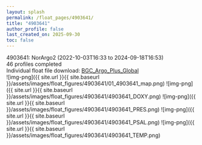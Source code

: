 ```yaml
---
layout: splash
permalink: /float_pages/4903641/
title: "4903641"
author_profile: false
last_created_on: 2025-09-30
toc: false
---
```

 
4903641: NorArgo2 (2022-10-03T16:33 to 2024-09-18T16:53)\
46 profiles completed\
Individual float file download: [BGC_Argo_Plus_Global](https://ftp.soest.hawaii.edu/bgc_argo_plus/Individual_Floats/outliers_removed/4903641_Sprof_processed.nc)\
![img-png]({{ site.url }}{{ site.baseurl }}/assets/images/float_figures/4903641/01_4903641_map.png)
![img-png]({{ site.url }}{{ site.baseurl }}/assets/images/float_figures/4903641/4903641_DOXY.png)
![img-png]({{ site.url }}{{ site.baseurl }}/assets/images/float_figures/4903641/4903641_PRES.png)
![img-png]({{ site.url }}{{ site.baseurl }}/assets/images/float_figures/4903641/4903641_PSAL.png)
![img-png]({{ site.url }}{{ site.baseurl }}/assets/images/float_figures/4903641/4903641_TEMP.png)

